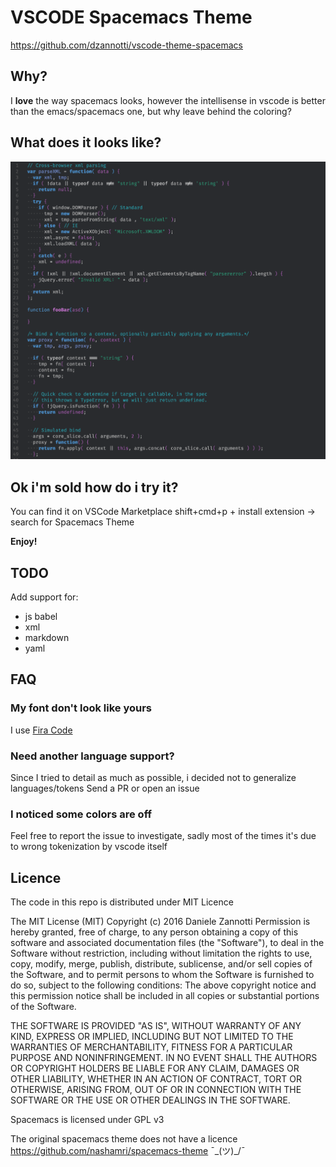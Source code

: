 # VSCODE Spacemacs Theme
https://github.com/dzannotti/vscode-theme-spacemacs

## Why?
I **love** the way spacemacs looks, however the intellisense in vscode is better than the emacs/spacemacs one, but why leave behind the coloring?

## What does it looks like?
![Like this](/screenshot.png?raw=true "Screenshot")

## Ok i'm sold how do i try it?
You can find it on VSCode Marketplace
shift+cmd+p + install extension -> search for Spacemacs Theme

**Enjoy!**

## TODO
Add support for:
* js babel
* xml
* markdown
* yaml

## FAQ

### My font don't look like yours
I use [Fira Code](https://github.com/tonsky/FiraCode)

### Need another language support?
Since I tried to detail as much as possible, i decided not to generalize languages/tokens
Send a PR or open an issue

### I noticed some colors are off
Feel free to report the issue to investigate, sadly most of the times it's due to wrong tokenization by vscode itself

## Licence
The code in this repo is distributed under MIT Licence

The MIT License (MIT)
Copyright (c) 2016 Daniele Zannotti
Permission is hereby granted, free of charge, to any person obtaining a copy of this software and associated documentation files (the "Software"), to deal in the Software without restriction, including without limitation the rights to use, copy, modify, merge, publish, distribute, sublicense, and/or sell copies of the Software, and to permit persons to whom the Software is furnished to do so, subject to the following conditions:
The above copyright notice and this permission notice shall be included in all copies or substantial portions of the Software.

THE SOFTWARE IS PROVIDED "AS IS", WITHOUT WARRANTY OF ANY KIND, EXPRESS OR IMPLIED, INCLUDING BUT NOT LIMITED TO THE WARRANTIES OF MERCHANTABILITY, FITNESS FOR A PARTICULAR PURPOSE AND NONINFRINGEMENT. IN NO EVENT SHALL THE AUTHORS OR COPYRIGHT HOLDERS BE LIABLE FOR ANY CLAIM, DAMAGES OR OTHER LIABILITY, WHETHER IN AN ACTION OF CONTRACT, TORT OR OTHERWISE, ARISING FROM, OUT OF OR IN CONNECTION WITH THE SOFTWARE OR THE USE OR OTHER DEALINGS IN THE SOFTWARE.

Spacemacs is licensed under GPL v3

The original spacemacs theme does not have a licence https://github.com/nashamri/spacemacs-theme ¯\_(ツ)_/¯
